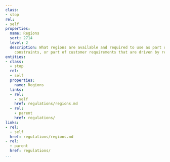 ```yaml
---
class:
- stop
rel:
- self
properties:
  name: Regions
  sort: 2714
  level: 2
  description: What regions are available and required to use as part of regulatory
    constraints, or part of customer requirements that are driven by regulations.
entities:
- class:
  - stop
  rel:
  - self
  properties:
    name: Regions
  links:
  - rel:
    - self
    href: regulations/regions.md
  - rel:
    - parent
    href: regulations/
links:
- rel:
  - self
  href: regulations/regions.md
- rel:
  - parent
  href: regulations/
...
```

